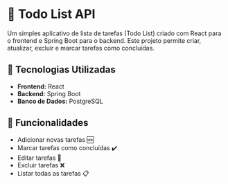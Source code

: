 # 📝 Todo List API

Um simples aplicativo de lista de tarefas (Todo List) criado com React para o frontend e Spring Boot para o backend. Este projeto permite criar, atualizar, excluir e marcar tarefas como concluídas.

## 🚀 Tecnologias Utilizadas

- **Frontend:** React
- **Backend:** Spring Boot
- **Banco de Dados:** PostgreSQL

## 🎨 Funcionalidades

- Adicionar novas tarefas 🆕
- Marcar tarefas como concluídas ✔️
- Editar tarefas 📝
- Excluir tarefas ❌
- Listar todas as tarefas 📋

